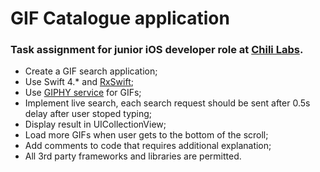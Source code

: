 # GIF Catalogue application

### Task assignment for junior iOS developer role at [Chili Labs](https://chi.lv/).

* Create a GIF search application;
* Use Swift 4.* and [RxSwift](https://github.com/ReactiveX/RxSwift);
* Use [GIPHY service](https://github.com/Giphy/GiphyAPI#search-endpoint) for GIFs;
* Implement live search, each search request should be sent after 0.5s delay after user stoped typing;
* Display result in UICollectionView;
* Load more GIFs when user gets to the bottom of the scroll;
* Add comments to code that requires additional explanation;
* All 3rd party frameworks and libraries are permitted.
